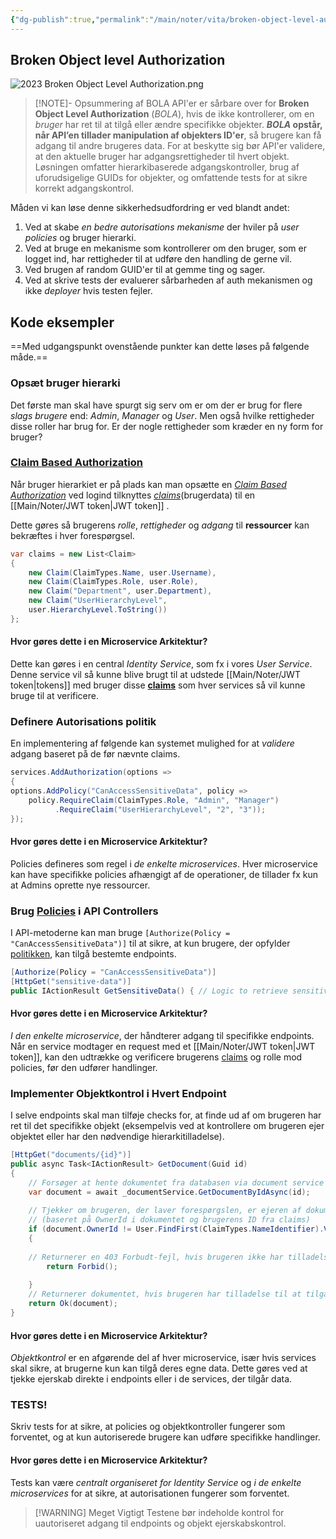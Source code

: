 ```yaml
---
{"dg-publish":true,"permalink":"/main/noter/vita/broken-object-level-authorization/","created":"2024-11-04T09:40:00.677+01:00"}
---
```



## Broken Object level Authorization
![2023 Broken Object Level Authorization.png](/img/user/2023%20Broken%20Object%20Level%20Authorization.png)
 
> [!NOTE]- Opsummering af BOLA
> API'er er sårbare over for **Broken Object Level Authorization** (*BOLA*), hvis de ikke kontrollerer, om en *bruger* har ret til at tilgå eller ændre specifikke objekter. ***BOLA* opstår, når API’en tillader manipulation af objekters ID'er**, så brugere kan få adgang til andre brugeres data. For at beskytte sig bør API'er validere, at den aktuelle bruger har adgangsrettigheder til hvert objekt. Løsningen omfatter hierarkibaserede adgangskontroller, brug af uforudsigelige GUIDs for objekter, og omfattende tests for at sikre korrekt adgangskontrol.

Måden vi kan løse denne sikkerhedsudfordring er ved blandt andet: 
1. Ved at skabe *en bedre autorisations mekanisme* der hviler på *user policies* og bruger hierarki.
2. Ved at bruge en mekanisme som kontrollerer om den bruger, som er logget ind, har rettigheder  til at udføre den handling de gerne vil.
3. Ved brugen af random GUID'er til at gemme ting og sager.
4. Ved at skrive tests der evaluerer sårbarheden af auth mekanismen og ikke *deployer* hvis testen fejler.

## Kode eksempler

==Med udgangspunkt ovenstående punkter kan dette løses på følgende måde.==
### Opsæt bruger hierarki
Det første man skal have spurgt sig serv om er om der er brug for flere *slags brugere* end: *Admin*, *Manager* og *User*. 
Men også hvilke rettigheder disse roller har brug for. Er der nogle rettigheder som kræder en ny form for bruger?
### [Claim Based Authorization](https://learn.microsoft.com/en-us/aspnet/core/security/authorization/claims?view=aspnetcore-8.0)
Når bruger hierarkiet er på plads kan man opsætte en *[Claim Based Authorization](https://learn.microsoft.com/en-us/aspnet/core/security/authorization/claims?view=aspnetcore-8.0)*
ved logind tilknyttes *[claims](https://learn.microsoft.com/en-us/aspnet/core/security/authorization/claims?view=aspnetcore-8.0)*(brugerdata) til en [[Main/Noter/JWT token\|JWT token]] . 

Dette gøres så brugerens *rolle*, *rettigheder* og *adgang* til **ressourcer** kan bekræftes i hver forespørgsel.

```csharp
var claims = new List<Claim> 
{ 
	new Claim(ClaimTypes.Name, user.Username), 
	new Claim(ClaimTypes.Role, user.Role), 
	new Claim("Department", user.Department), 
	new Claim("UserHierarchyLevel", 
	user.HierarchyLevel.ToString()) 
};
```
#### Hvor gøres dette i en Microservice Arkitektur?
Dette kan gøres i en central *Identity Service*, som fx i vores *User Service*. Denne service vil så kunne blive brugt til at udstede [[Main/Noter/JWT token\|tokens]] med bruger disse **[claims](https://learn.microsoft.com/en-us/aspnet/core/security/authorization/claims?view=aspnetcore-8.0)** som hver services så vil kunne bruge til at verificere.
### Definere Autorisations politik
En implementering af følgende kan systemet mulighed for at *validere* adgang baseret på de før nævnte claims.

```csharp
services.AddAuthorization(options => 
{ 
options.AddPolicy("CanAccessSensitiveData", policy => 
	policy.RequireClaim(ClaimTypes.Role, "Admin", "Manager")
		  .RequireClaim("UserHierarchyLevel", "2", "3")); 
});
```

#### Hvor gøres dette i en Microservice Arkitektur?
Policies defineres som regel i *de enkelte microservices*. Hver microservice kan have specifikke policies afhængigt af de operationer, de tillader fx kun at Admins oprette nye ressourcer.

### Brug [Policies](https://learn.microsoft.com/en-us/aspnet/core/security/authorization/policies?view=aspnetcore-8.0) i API Controllers
I API-metoderne kan man bruge `[Authorize(Policy = "CanAccessSensitiveData")]` til at sikre, at kun brugere, der opfylder [politikken](https://learn.microsoft.com/en-us/aspnet/core/security/authorization/policies?view=aspnetcore-8.0), kan tilgå bestemte endpoints.

```csharp
[Authorize(Policy = "CanAccessSensitiveData")] 
[HttpGet("sensitive-data")] 
public IActionResult GetSensitiveData() { // Logic to retrieve sensitive data }
```

#### Hvor gøres dette i en Microservice Arkitektur?
*I den enkelte microservice*, der håndterer adgang til specifikke endpoints. Når en service modtager en request med et [[Main/Noter/JWT token\|JWT token]], kan den udtrække og verificere brugerens [claims](https://learn.microsoft.com/en-us/aspnet/core/security/authorization/claims?view=aspnetcore-8.0) og rolle mod policies, før den udfører handlinger.

### Implementer Objektkontrol i Hvert Endpoint
I selve endpoints skal man tilføje checks for, at finde ud af om brugeren har ret til det specifikke objekt (eksempelvis ved at kontrollere om brugeren ejer objektet eller har den nødvendige hierarkitilladelse).

```csharp
[HttpGet("documents/{id}")] 
public async Task<IActionResult> GetDocument(Guid id) 
{ 
	// Forsøger at hente dokumentet fra databasen via document service 
	var document = await _documentService.GetDocumentByIdAsync(id); 
	
	// Tjekker om brugeren, der laver forespørgslen, er ejeren af dokumentet 
	// (baseret på OwnerId i dokumentet og brugerens ID fra claims) 
	if (document.OwnerId != User.FindFirst(ClaimTypes.NameIdentifier).Value) 
	{ 
	
	// Returnerer en 403 Forbudt-fejl, hvis brugeren ikke har tilladelse 
		return Forbid(); 
		
	} 
	// Returnerer dokumentet, hvis brugeren har tilladelse til at tilgå det 
	return Ok(document); 
}
```

#### Hvor gøres dette i en Microservice Arkitektur?
*Objektkontrol* er en afgørende del af hver microservice, især hvis services skal sikre, at brugerne kun kan tilgå deres egne data. Dette gøres ved at tjekke ejerskab direkte i endpoints eller i de services, der tilgår data.

### TESTS!
Skriv tests for at sikre, at policies og objektkontroller fungerer som forventet, og at kun autoriserede brugere kan udføre specifikke handlinger.

#### Hvor gøres dette i en Microservice Arkitektur?
Tests kan være *centralt organiseret for Identity Service* og *i de enkelte microservices* for at sikre, at autorisationen fungerer som forventet. 

>[!WARNING] Meget Vigtigt
>Testene bør indeholde kontrol for uautoriseret adgang til endpoints og objekt
> ejerskabskontrol.
